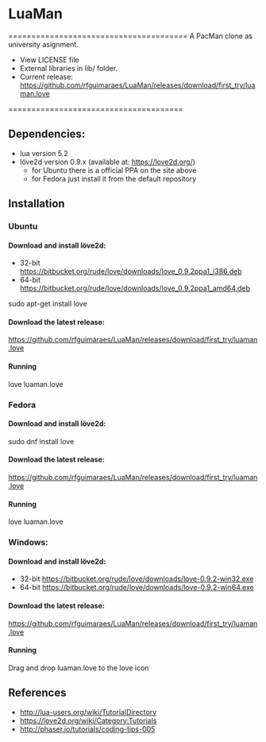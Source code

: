# LuaMan
=======================================
A PacMan clone as university asignment.

- View LICENSE file
- External libraries in lib/ folder.
- Current release: https://github.com/rfguimaraes/LuaMan/releases/download/first_try/luaman.love

======================================
## Dependencies:

- lua version 5.2
- löve2d version 0.9.x (available at: https://love2d.org/)
  + for Ubuntu there is a official PPA on the site above
  + for Fedora just install it from the default repository

## Installation

### Ubuntu

#### Download and install löve2d:

- 32-bit
https://bitbucket.org/rude/love/downloads/love_0.9.2ppa1_i386.deb
- 64-bit
https://bitbucket.org/rude/love/downloads/love_0.9.2ppa1_amd64.deb

sudo apt-get install love

#### Download the latest release:

https://github.com/rfguimaraes/LuaMan/releases/download/first_try/luaman.love

#### Running

love luaman.love

### Fedora

#### Download and install löve2d:

sudo dnf install love

#### Download the latest release:

https://github.com/rfguimaraes/LuaMan/releases/download/first_try/luaman.love

#### Running

love luaman.love

### Windows: 

#### Download and install löve2d:

- 32-bit
https://bitbucket.org/rude/love/downloads/love-0.9.2-win32.exe
- 64-bit
https://bitbucket.org/rude/love/downloads/love-0.9.2-win64.exe

#### Download the latest release:

https://github.com/rfguimaraes/LuaMan/releases/download/first_try/luaman.love

#### Running

Drag and drop luaman.love to the love icon

## References

- http://lua-users.org/wiki/TutorialDirectory
- https://love2d.org/wiki/Category:Tutorials
- http://phaser.io/tutorials/coding-tips-005
